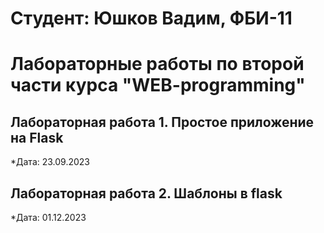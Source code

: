 # Студент: Юшков Вадим, ФБИ-11

# Лабораторные работы по второй части курса "WEB-programming"

## Лабораторная работа 1. Простое приложение на Flask

*Дата: 23.09.2023 

## Лабораторная работа 2. Шаблоны в flask

*Дата: 01.12.2023 
